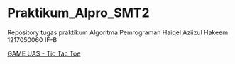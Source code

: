 # Praktikum_Alpro_SMT2
Repository tugas praktikum Algoritma Pemrograman Haiqel Aziizul Hakeem 1217050060 IF-B

[GAME UAS - Tic Tac Toe](https://www.youtube.com/watch?v=f0q-BOlQFqk)
